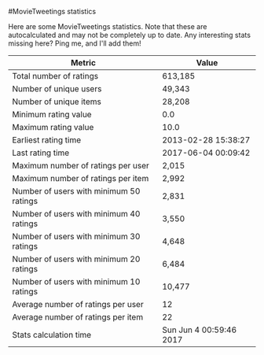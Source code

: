 #MovieTweetings statistics

Here are some MovieTweetings statistics. Note that these are autocalculated and may not be completely up to date. Any interesting stats missing here? Ping me, and I'll add them!

Metric | Value
--- | ---
Total number of ratings                 | 613,185
Number of unique users                  | 49,343
Number of unique items                  | 28,208
Minimum rating value                    | 0.0
Maximum rating value                    | 10.0
Earliest rating time                    | 2013-02-28 15:38:27
Last rating time                        | 2017-06-04 00:09:42
Maximum number of ratings per user      | 2,015
Maximum number of ratings per item      | 2,992
Number of users with minimum 50 ratings | 2,831
Number of users with minimum 40 ratings | 3,550
Number of users with minimum 30 ratings | 4,648
Number of users with minimum 20 ratings | 6,484
Number of users with minimum 10 ratings | 10,477
Average number of ratings per user      | 12
Average number of ratings per item      | 22
Stats calculation time                  | Sun Jun  4 00:59:46 2017

